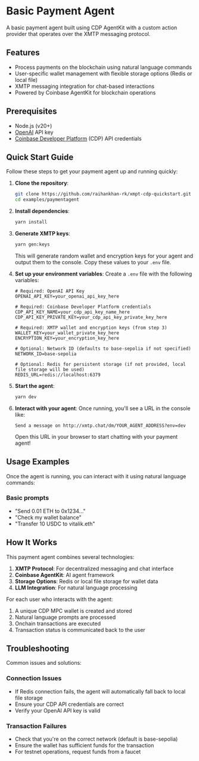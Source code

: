 # Basic Payment Agent

A basic payment agent built using CDP AgentKit with a custom action provider that operates over the XMTP messaging protocol.

## Features

- Process payments on the blockchain using natural language commands
- User-specific wallet management with flexible storage options (Redis or local file)
- XMTP messaging integration for chat-based interactions
- Powered by Coinbase AgentKit for blockchain operations

## Prerequisites

- Node.js (v20+)
- [OpenAI](https://platform.openai.com/) API key
- [Coinbase Developer Platform](https://portal.cdp.coinbase.com) (CDP) API credentials

## Quick Start Guide

Follow these steps to get your payment agent up and running quickly:

1. **Clone the repository**:

   ```bash
   git clone https://github.com/raihankhan-rk/xmpt-cdp-quickstart.git
   cd examples/paymentagent
   ```

2. **Install dependencies**:

   ```bash
   yarn install
   ```

3. **Generate XMTP keys**:

   ```bash
   yarn gen:keys
   ```

   This will generate random wallet and encryption keys for your agent and output them to the console. Copy these values to your `.env` file.

4. **Set up your environment variables**:
   Create a `.env` file with the following variables:

   ```
   # Required: OpenAI API Key
   OPENAI_API_KEY=your_openai_api_key_here

   # Required: Coinbase Developer Platform credentials
   CDP_API_KEY_NAME=your_cdp_api_key_name_here
   CDP_API_KEY_PRIVATE_KEY=your_cdp_api_key_private_key_here

   # Required: XMTP wallet and encryption keys (from step 3)
   WALLET_KEY=your_wallet_private_key_here
   ENCRYPTION_KEY=your_encryption_key_here

   # Optional: Network ID (defaults to base-sepolia if not specified)
   NETWORK_ID=base-sepolia

   # Optional: Redis for persistent storage (if not provided, local file storage will be used)
   REDIS_URL=redis://localhost:6379
   ```

5. **Start the agent**:

   ```bash
   yarn dev
   ```

6. **Interact with your agent**:
   Once running, you'll see a URL in the console like:
   ```
   Send a message on http://xmtp.chat/dm/YOUR_AGENT_ADDRESS?env=dev
   ```
   Open this URL in your browser to start chatting with your payment agent!


## Usage Examples

Once the agent is running, you can interact with it using natural language commands:

### Basic prompts

- "Send 0.01 ETH to 0x1234..."
- "Check my wallet balance"
- "Transfer 10 USDC to vitalik.eth"

## How It Works

This payment agent combines several technologies:

1. **XMTP Protocol**: For decentralized messaging and chat interface
2. **Coinbase AgentKit**: AI agent framework
3. **Storage Options**: Redis or local file storage for wallet data
4. **LLM Integration**: For natural language processing

For each user who interacts with the agent:

1. A unique CDP MPC wallet is created and stored
2. Natural language prompts are processed
3. Onchain transactions are executed
4. Transaction status is communicated back to the user

## Troubleshooting

Common issues and solutions:

### Connection Issues

- If Redis connection fails, the agent will automatically fall back to local file storage
- Ensure your CDP API credentials are correct
- Verify your OpenAI API key is valid

### Transaction Failures

- Check that you're on the correct network (default is base-sepolia)
- Ensure the wallet has sufficient funds for the transaction
- For testnet operations, request funds from a faucet
